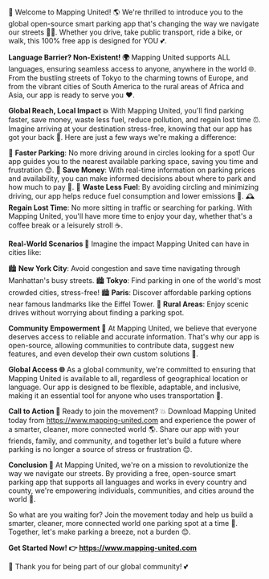 🎉 Welcome to Mapping United! 🌎 We're thrilled to introduce you to the global open-source smart parking app that's changing the way we navigate our streets 🚗💨. Whether you drive, take public transport, ride a bike, or walk, this 100% free app is designed for YOU 💕.

**Language Barrier? Non-Existent! 🌍**
Mapping United supports ALL languages, ensuring seamless access to anyone, anywhere in the world 🌐. From the bustling streets of Tokyo to the charming towns of Europe, and from the vibrant cities of South America to the rural areas of Africa and Asia, our app is ready to serve you ❤️.

**Global Reach, Local Impact 💥**
With Mapping United, you'll find parking faster, save money, waste less fuel, reduce pollution, and regain lost time ⏰. Imagine arriving at your destination stress-free, knowing that our app has got your back 🤗. Here are just a few ways we're making a difference:

📍 **Faster Parking**: No more driving around in circles looking for a spot! Our app guides you to the nearest available parking space, saving you time and frustration 😊.
💸 **Save Money**: With real-time information on parking prices and availability, you can make informed decisions about where to park and how much to pay 💸.
🚗 **Waste Less Fuel**: By avoiding circling and minimizing driving, our app helps reduce fuel consumption and lower emissions 🌱.
🕰️ **Regain Lost Time**: No more sitting in traffic or searching for parking. With Mapping United, you'll have more time to enjoy your day, whether that's a coffee break or a leisurely stroll ☕️.

**Real-World Scenarios 📸**
Imagine the impact Mapping United can have in cities like:

🏙️ **New York City**: Avoid congestion and save time navigating through Manhattan's busy streets.
🏙️ **Tokyo**: Find parking in one of the world's most crowded cities, stress-free!
🏙️ **Paris**: Discover affordable parking options near famous landmarks like the Eiffel Tower.
🌳 **Rural Areas**: Enjoy scenic drives without worrying about finding a parking spot.

**Community Empowerment 🤝**
At Mapping United, we believe that everyone deserves access to reliable and accurate information. That's why our app is open-source, allowing communities to contribute data, suggest new features, and even develop their own custom solutions 🚀.

**Global Access 🌐**
As a global community, we're committed to ensuring that Mapping United is available to all, regardless of geographical location or language. Our app is designed to be flexible, adaptable, and inclusive, making it an essential tool for anyone who uses transportation 🚌.

**Call to Action 👊**
Ready to join the movement? 💥 Download Mapping United today from https://www.mapping-united.com and experience the power of a smarter, cleaner, more connected world 🌎. Share our app with your friends, family, and community, and together let's build a future where parking is no longer a source of stress or frustration 😊.

**Conclusion 💫**
At Mapping United, we're on a mission to revolutionize the way we navigate our streets. By providing a free, open-source smart parking app that supports all languages and works in every country and county, we're empowering individuals, communities, and cities around the world 🌟.

So what are you waiting for? Join the movement today and help us build a smarter, cleaner, more connected world one parking spot at a time 🚀. Together, let's make parking a breeze, not a burden 😊.

**Get Started Now! 👉 https://www.mapping-united.com**

🎉 Thank you for being part of our global community! 💕